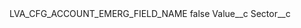 <?xml version="1.0" encoding="UTF-8"?>
<CustomMetadata xmlns="http://soap.sforce.com/2006/04/metadata" xmlns:xsi="http://www.w3.org/2001/XMLSchema-instance" xmlns:xsd="http://www.w3.org/2001/XMLSchema">
    <label>LVA_CFG_ACCOUNT_EMERG_FIELD_NAME</label>
    <protected>false</protected>
    <values>
        <field>Value__c</field>
        <value xsi:type="xsd:string">Sector__c</value>
    </values>
</CustomMetadata>
